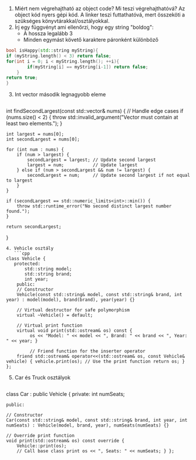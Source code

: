 1. Miért nem végrehajtható az object code? Mi teszi végrehajthatóvá?
   Az object kód nyers gépi kód. A linker teszi futtathatóvá, mert összeköti a szükséges könyvtárakkal/osztályokkal.
2. Írj egy függvényt ami ellenőrzi, hogy egy string "boldog":
   - A hossza legalább 3
   - Minden egymást követő karaktere páronként különböző
```cpp
bool isHappy(std::string myString){
if (myString.length() < 3) return false;
for(int i = 0; i < myString.length(); ++i){
		if(myString[i] == myString[i-1]) return false;
	}
return true;
}
```
3. Int vector második legnagyobb eleme
   ```cpp
int findSecondLargest(const std::vector<int>& nums) {
    // Handle edge cases
    if (nums.size() < 2) {
        throw std::invalid_argument("Vector must contain at least two elements.");
    }

    int largest = nums[0];
    int secondLargest = nums[0];

    for (int num : nums) {
        if (num > largest) {
            secondLargest = largest; // Update second largest
            largest = num;           // Update largest
        } else if (num > secondLargest && num != largest) {
            secondLargest = num;     // Update second largest if not equal to largest
        }
    }

    if (secondLargest == std::numeric_limits<int>::min()) {
        throw std::runtime_error("No second distinct largest number found.");
    }

    return secondLargest;
}
```
4. Vehicle osztály
   ```cpp
class Vehicle { 
   protected: 
	   std::string model; 
	   std::string brand; 
	   int year; 
	public: 
	// Constructor 
	Vehicle(const std::string& model, const std::string& brand, int year) : model(model), brand(brand), year(year) {} 
	
	// Virtual destructor for safe polymorphism 
	virtual ~Vehicle() = default; 
	
	// Virtual print function 
	virtual void print(std::ostream& os) const {
		 os << "Model: " << model << ", Brand: " << brand << ", Year: " << year; } 
		 
		 // Friend function for the inserter operator 
	friend std::ostream& operator<<(std::ostream& os, const Vehicle& vehicle) { vehicle.print(os); // Use the print function return os; } };
```
5. Car és Truck osztályok
   ```cpp
class Car : public Vehicle { 
	private: 
		int numSeats; 
		
	public: 
	
	// Constructor 
	Car(const std::string& model, const std::string& brand, int year, int numSeats) : Vehicle(model, brand, year), numSeats(numSeats) {} 
	
	// Override print function 
	void print(std::ostream& os) const override { 
		Vehicle::print(os); 
		// Call base class print os << ", Seats: " << numSeats; } };
```